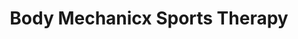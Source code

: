 ---
title: "Body Mechanicx Sports Therapy"
url: /mesa/body-mechanicx-sports-therapy/
shop: Massage
---